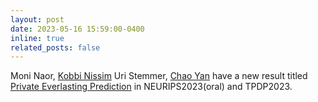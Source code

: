 ```yaml
---
layout: post
date: 2023-05-16 15:59:00-0400
inline: true
related_posts: false
---
```


Moni Naor, [Kobbi Nissim](https://people.cs.georgetown.edu/~kobbi/) Uri Stemmer, [Chao Yan](https://sites.google.com/view/eliadtsfadia) have a new result titled [Private Everlasting Prediction](https://arxiv.org/pdf/2305.09579v1.pdf) in NEURIPS2023(oral) and TPDP2023.
